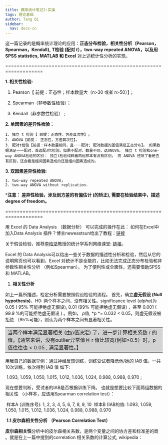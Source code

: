 ```yaml
---
title: 概率统计笔记2:实操
tags: 理论基础
author: Tang Qi
sidebar:
  nav: docs-cn
---
```


 这一篇记录的是概率统计理论的应用：**正态分布检验，相关性分析（Pearson，Spearman，Kendall),**    **T检验 (配对 *t*），two-way repeated ANOVA，以及用 SPSS statistics, MATLAB 和 Excel** 对上述统计性分析的实现。

<!--more-->

===================================================================

**1. 相关性检验:**

1. Pearson【 前提：正态性；样本数量大（n>30 或者 n>50）】；

 2. Spearman（非参数性检验）；
 3. Kendall（非参数性检验） ;

**2. 单因素的差异性检验：** 

 	1. 独立 t 检验【 前提：正态性，方差其次性】; 
 	2. ANOVA【前提： 正态性，方差其次性】。
 	3. 配对t检验【前提：样本数量相同，且一一配对; 配对数据的差值满足正态分布】。 如果数据满足一一配对，首选配对t检验。如果不配对，数量不同，选ANOVA。 独立 t 检验和one-way ANOVA检验的区别： 独立t检验纯粹看两组样本有没有区别， 而 ANOVA 还除了看是否有区别，还会看是组间因素造成的还是组内因素造成的。

**3. 双因素差异性检验:** 

 	1. two-way repeated ANOVA;
 	2. two-way ANOVA without replication.

 ***注意： 差异性检验，涉及到方差的有偏估计 (的矫正), 需要在检验结果中，描述 degree of freedom。**

===================================================================

用 Excel 的 Data Analysis （数据分析） 可以完成的操作在此：
如何在Excel中加入Data Analysis 插件？博主neweastsun给出了教程：[链接](https://blog.csdn.net/neweastsun/article/details/39317449)

关于假设检验，推荐[李柏坚](https://www.youtube.com/watch?v=RjIaSP2IAvE)教授的统计学系列网络课堂: [链接](https://blog.csdn.net/neweastsun/article/details/39317449)。

Excel 的 Data Analysis可以给出一些关于数据的描述性分析和检验，然后从它的说明网页也可以看到，Excel 对统计不是全能的，比如无法完成正态分布检验和非参数性相关性分析 （例如Spearman）。 为了便利性或全面性，还需要借助SPSS 和 MATLAB。



1. **相关性分析**

如上一篇所描述，检定分析需要按照假设检验的流程。
首先，确立**虚无假设 (Null hypothesis)**，H0: 两个样本之间，没有相关性。significance level (*alpha*)为 0.05 ( 95% 可能拒绝虚无假设), 0.01 (99% 可能拒绝虚无假设) ，甚至 0.001 ( 99.9 %的可能拒绝虚无假设 ) 。例如， *p*值, *p *= 0.032 < 0.05，则虚无假设被拒绝 （95%可能），则认为两个样本之间有显著相关性。

<table><tr><td bgcolor=#D3D3D3>当两个样本满足显著相关 (由p值决定) 了，进一步计算相关系数 r 的值。【通常来讲，没有outlier异常值且 r 值比较高(例如>0.5）时，p值往往也 < 0.05 , 满足显著性。】</td></tr></table>

用我自己的数据举例：通过神经反馈训练，训练受试者降低他/她的 IAB 值。一共10次训练，依次得到 IAB 值 如下:

​		1.093, 1.059, 1.050, 1.015, 1.012, 1.036, 1.024, 0.988, 0.988, 0.970 ;

现在想要判断，受试者的IAB是否根据训练下降。 也就是想要比较下面两组数据的相关性 （小样本，应该用Spearman correlation test）：

​		样本A (训练序号): 1, 2, 3, 4, 5, 6, 7, 8, 9, 10
​		样本B (IAB的值: 1.093, 1.059, 1.050, 1.015, 1.012, 1.036, 1.024, 0.988, 0.988, 0.970

​	**1.1 皮尔森相关性分析** **（Pearson Correlation Test）**

**皮尔森相关性**分析中的皮尔森相关系数，是两个变量之间的协方差和标准差的商 。就是在上一篇中提到的correlation 相关系数的计算公式, wikipedia：